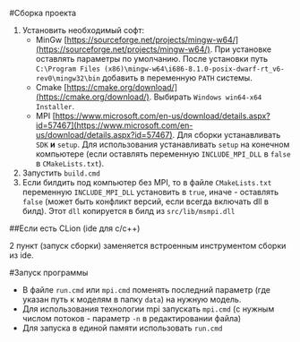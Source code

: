 #Сборка проекта

1. Установить необходимый софт:
   - MinGw [https://sourceforge.net/projects/mingw-w64/](https://sourceforge.net/projects/mingw-w64/). При установке оставлять параметры по умолчанию. После установки путь ```C:\Program Files (x86)\mingw-w64\i686-8.1.0-posix-dwarf-rt_v6-rev0\mingw32\bin``` добавить в переменную ```PATH``` системы.
   - Cmake [https://cmake.org/download/](https://cmake.org/download/). Выбирать ```Windows win64-x64 Installer```.
   - MPI [https://www.microsoft.com/en-us/download/details.aspx?id=57467](https://www.microsoft.com/en-us/download/details.aspx?id=57467). Для сборки устанавливать ```SDK``` **и** ```setup```. Для использования устанавливать ```setup``` на конечном компьютере (если оставлять переменную ```INCLUDE_MPI_DLL``` в ```false``` в ```CMakeLists.txt```).
2. Запустить ```build.cmd```
3. Если билдить под компьютер без MPI, то в файле ```CMakeLists.txt``` переменную ```INCLUDE_MPI_DLL``` установить в ```true```, иначе - оставлять ```false``` (может быть конфликт версий, если всегда включать dll в билд). Этот ```dll``` копируется в билд из ```src/lib/msmpi.dll```

##Если есть CLion (ide для c/c++)

2 пункт (запуск сборки) заменяется встроенным инструментом сборки из ide.

#Запуск программы

- В файле ```run.cmd``` или ```mpi.cmd``` поменять последний параметр (где указан путь к моделям в папку ```data```) на нужную модель.
- Для использования технологии mpi запускать ```mpi.cmd``` (с нужным числом потоков - параметр ```-n``` в редактировании файла)
- Для запуска в единой памяти использовать ```run.cmd```